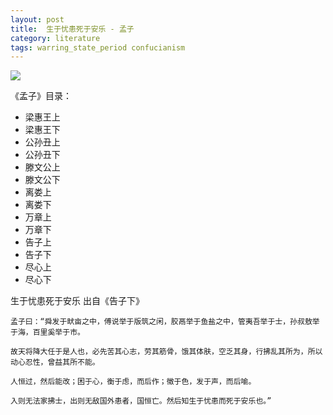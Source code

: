 ```yaml
---
layout: post
title:  生于忧患死于安乐 - 孟子
category: literature
tags: warring_state_period confucianism
---
```

![](https://cdn.kelu.org/blog/tags/literature.jpg)

《孟子》目录：

* 梁惠王上
* 梁惠王下
* 公孙丑上
* 公孙丑下
* 滕文公上
* 滕文公下
* 离娄上
* 离娄下
* 万章上
* 万章下
* 告子上
* 告子下
* 尽心上
* 尽心下

生于忧患死于安乐 出自《告子下》

	孟子曰：“舜发于畎亩之中，傅说举于版筑之闲，胶鬲举于鱼盐之中，管夷吾举于士，孙叔敖举于海，百里奚举于市。
	
	故天将降大任于是人也，必先苦其心志，劳其筋骨，饿其体肤，空乏其身，行拂乱其所为，所以动心忍性，曾益其所不能。
	
	人恒过，然后能改；困于心，衡于虑，而后作；徵于色，发于声，而后喻。
	
	入则无法家拂士，出则无敌国外患者，国恒亡。然后知生于忧患而死于安乐也。”
